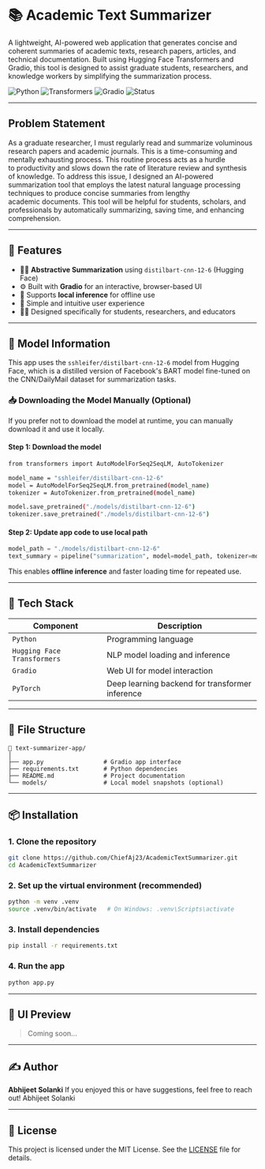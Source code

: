 # 📚 Academic Text Summarizer
A lightweight, AI-powered web application that generates concise and coherent summaries of academic texts, research papers, articles, and technical documentation. Built using Hugging Face Transformers and Gradio, this tool is designed to assist graduate students, researchers, and knowledge workers by simplifying the summarization process.

![Python](https://img.shields.io/badge/Python-3.11-blue?logo=python)
![Transformers](https://img.shields.io/badge/🤗-Transformers-orange)
![Gradio](https://img.shields.io/badge/Gradio-UI-lightgrey?logo=gradio)
![Status](https://img.shields.io/badge/Status-Active-brightgreen)

---

## Problem Statement
As a graduate researcher, I must regularly read and summarize voluminous research papers and academic journals. This is a time-consuming and mentally exhausting process. This routine process acts as a hurdle to productivity and slows down the rate of literature review and synthesis of knowledge. To address this issue, I designed an AI-powered summarization tool that employs the latest natural language processing techniques to produce concise summaries from lengthy academic documents. This tool will be helpful for students, scholars, and professionals by automatically summarizing, saving time, and enhancing comprehension.

---

## 🚀 Features

- 🧑‍🧬 **Abstractive Summarization** using `distilbart-cnn-12-6` (Hugging Face)
- ⚙️ Built with **Gradio** for an interactive, browser-based UI
- 💾 Supports **local inference** for offline use
- 💬 Simple and intuitive user experience
- 👨‍🎓 Designed specifically for students, researchers, and educators

---

## 🧠 Model Information

This app uses the `sshleifer/distilbart-cnn-12-6` model from Hugging Face, which is a distilled version of Facebook's BART model fine-tuned on the CNN/DailyMail dataset for summarization tasks.

### 📥 Downloading the Model Manually (Optional)
If you prefer not to download the model at runtime, you can manually download it and use it locally.

#### Step 1: Download the model
```bash
from transformers import AutoModelForSeq2SeqLM, AutoTokenizer

model_name = "sshleifer/distilbart-cnn-12-6"
model = AutoModelForSeq2SeqLM.from_pretrained(model_name)
tokenizer = AutoTokenizer.from_pretrained(model_name)

model.save_pretrained("./models/distilbart-cnn-12-6")
tokenizer.save_pretrained("./models/distilbart-cnn-12-6")
```

#### Step 2: Update app code to use local path
```python
model_path = "./models/distilbart-cnn-12-6"
text_summary = pipeline("summarization", model=model_path, tokenizer=model_path)
```

This enables **offline inference** and faster loading time for repeated use.

---

## 💠 Tech Stack

| Component     | Description                                       |
|---------------|---------------------------------------------------|
| `Python`      | Programming language                              |
| `Hugging Face Transformers` | NLP model loading and inference     |
| `Gradio`      | Web UI for model interaction                      |
| `PyTorch`     | Deep learning backend for transformer inference   |

---

## 📂 File Structure

```
📁 text-summarizer-app/
│
├── app.py                 # Gradio app interface
├── requirements.txt       # Python dependencies
├── README.md              # Project documentation
└── models/                # Local model snapshots (optional)
```

---


## 📦 Installation

### 1. Clone the repository

```bash
git clone https://github.com/ChiefAj23/AcademicTextSummarizer.git
cd AcademicTextSummarizer
```

### 2. Set up the virtual environment (recommended)

```bash
python -m venv .venv
source .venv/bin/activate   # On Windows: .venv\Scripts\activate
```

### 3. Install dependencies

```bash
pip install -r requirements.txt
```

### 4. Run the app

```bash
python app.py
```

---

## 📸 UI Preview

> Coming soon...

---

## ✍️ Author

**Abhijeet Solanki**
If you enjoyed this or have suggestions, feel free to reach out!
Abhijeet Solanki

---

## 📄 License

This project is licensed under the MIT License. See the [LICENSE](LICENSE) file for details.

